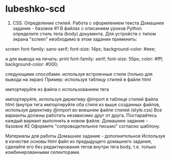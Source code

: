 # lubeshko-scd
01. CSS. Определение стилей. Работа с оформлением текста
Домашнее задание - базовое #1
В файлах с описанием уроков Python определите стиль тела (body) документа. 
Для устройств с типом экрана "screen" необходимо в этом задании применить:
  
screen
        font-family: sans-serif;
        font-size: 14px;
        background-color: #eee;

и для вывода на печать:
print
        font-family: serif;
        font-size: 55px;
        color: #fff;
        background-color: #000;

следующими способами:
используя встроенные стили (только для вывода на экран)
Пример: <body style="стили">
используя таблицу стилей в файле html
<style media="screen">
        стили
</style>
<style media="print">
        стили
</style>
импортируйте из файла с использованием тега <link>
<link rel="stylesheet" href="mystyle_for_print.css" media="print">
импортируйте, используя директиву @import в таблице стилей файла html (внутри тега <style>)
<style>
        @import "link_to_style.css" print;
</style>
импортируйте оба стиля из выше созданных файлов, используя директиву @import во внешнем файле стилей (style.css) 
Все варианты должны работать независимо друг от друга.  
Постарайтесь каждый вариант выполнить в новом файле.
Домашнее задание - базовое #2
Оформите "сопроводительное письмо" согласно шаблону.

Материалы для работы
Домашнее задание - дополнительное
Используя в качестве основы html файл из предыдущего домашнего задания, сделайте его без редактирования тегов внутри тега body, т.е. только комбинированными селекторами.
